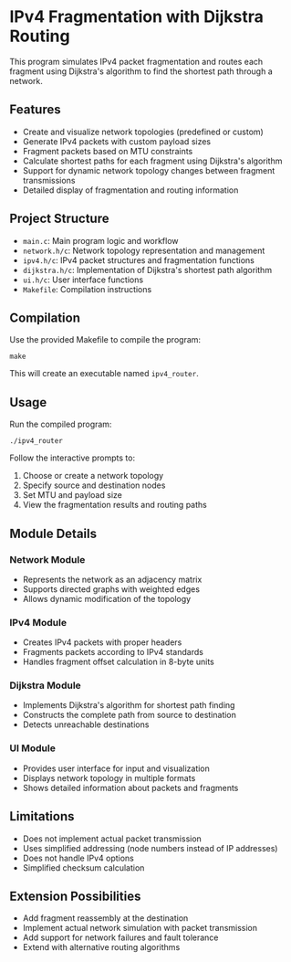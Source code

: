 # IPv4 Fragmentation with Dijkstra Routing

This program simulates IPv4 packet fragmentation and routes each fragment using Dijkstra's algorithm to find the shortest path through a network.

## Features

- Create and visualize network topologies (predefined or custom)
- Generate IPv4 packets with custom payload sizes
- Fragment packets based on MTU constraints
- Calculate shortest paths for each fragment using Dijkstra's algorithm
- Support for dynamic network topology changes between fragment transmissions
- Detailed display of fragmentation and routing information

## Project Structure

- `main.c`: Main program logic and workflow
- `network.h/c`: Network topology representation and management
- `ipv4.h/c`: IPv4 packet structures and fragmentation functions
- `dijkstra.h/c`: Implementation of Dijkstra's shortest path algorithm
- `ui.h/c`: User interface functions
- `Makefile`: Compilation instructions

## Compilation

Use the provided Makefile to compile the program:

```
make
```

This will create an executable named `ipv4_router`.

## Usage

Run the compiled program:

```
./ipv4_router
```

Follow the interactive prompts to:
1. Choose or create a network topology
2. Specify source and destination nodes
3. Set MTU and payload size
4. View the fragmentation results and routing paths

## Module Details

### Network Module
- Represents the network as an adjacency matrix
- Supports directed graphs with weighted edges
- Allows dynamic modification of the topology

### IPv4 Module
- Creates IPv4 packets with proper headers
- Fragments packets according to IPv4 standards
- Handles fragment offset calculation in 8-byte units

### Dijkstra Module
- Implements Dijkstra's algorithm for shortest path finding
- Constructs the complete path from source to destination
- Detects unreachable destinations

### UI Module
- Provides user interface for input and visualization
- Displays network topology in multiple formats
- Shows detailed information about packets and fragments

## Limitations

- Does not implement actual packet transmission
- Uses simplified addressing (node numbers instead of IP addresses)
- Does not handle IPv4 options
- Simplified checksum calculation

## Extension Possibilities

- Add fragment reassembly at the destination
- Implement actual network simulation with packet transmission
- Add support for network failures and fault tolerance
- Extend with alternative routing algorithms